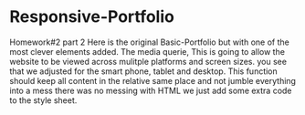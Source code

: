 # Responsive-Portfolio
Homework#2 part 2
Here is the original Basic-Portfolio but with one of the most clever elements added. 
The media querie, 
This is going to allow the website to be viewed across mulitple platforms and screen sizes. 
you see that we adjusted for the smart phone, tablet and desktop. 
This function should keep all content in the relative same place and not jumble everything into a mess
there was no messing with HTML we just add some extra code to the style sheet. 

